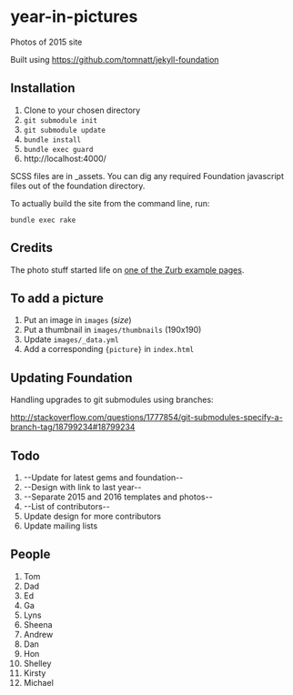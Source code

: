 year-in-pictures
=========

Photos of 2015 site

Built using https://github.com/tomnatt/jekyll-foundation

Installation
------------

1. Clone to your chosen directory
1. `git submodule init`
1. `git submodule update`
1. `bundle install`
1. `bundle exec guard`
1. http://localhost:4000/

SCSS files are in _assets. You can dig any required Foundation javascript files out of the foundation directory.

To actually build the site from the command line, run:

```
bundle exec rake
```
## Credits

The photo stuff started life on [one of the Zurb example pages](http://zurb.com/playground/css3-polaroids).

## To add a picture

1. Put an image in `images` (_size_)
1. Put a thumbnail in `images/thumbnails` (190x190)
1. Update `images/_data.yml`
1. Add a corresponding `{picture}` in `index.html`

## Updating Foundation

Handling upgrades to git submodules using branches:

http://stackoverflow.com/questions/1777854/git-submodules-specify-a-branch-tag/18799234#18799234

## Todo

1. --Update for latest gems and foundation--
1. --Design with link to last year--
2. --Separate 2015 and 2016 templates and photos--
3. --List of contributors--
3. Update design for more contributors
4. Update mailing lists

## People

1. Tom
2. Dad
3. Ed
4. Ga
5. Lyns
6. Sheena
1. Andrew
2. Dan
3. Hon
4. Shelley
5. Kirsty
6. Michael
